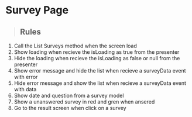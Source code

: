 # Survey Page

> ## Rules
1. Call the List Surveys method when the screen load
2. Show loading when recieve the isLoading as true from the presenter
3. Hide the loading when recieve the isLoading as false or null from the presenter
4. Show error message and hide the list when recieve a surveyData event with error
5. Hide error message and show the list when recieve a surveyData event with data
6. Show date and question from a survey model
7. Show a unanswered survey in red and gren when ansered
8. Go to the result screen when click on a survey